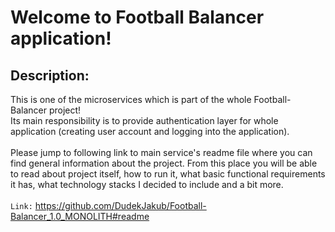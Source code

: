 # Welcome to Football Balancer application!

## Description:
This is one of the microservices which is part of the whole Football-Balancer project! 
<br/>
Its main responsibility is to provide authentication layer for whole application (creating user account and logging into the application).
<br/>
<br/>
Please jump to following link to main service's readme file where you can find general information about the project. From this place you will be able to read about project itself, how to run it, what basic functional requirements it has, what technology stacks I decided to include and a bit more.
<br/>
<br/>
`Link:`
https://github.com/DudekJakub/Football-Balancer_1.0_MONOLITH#readme
